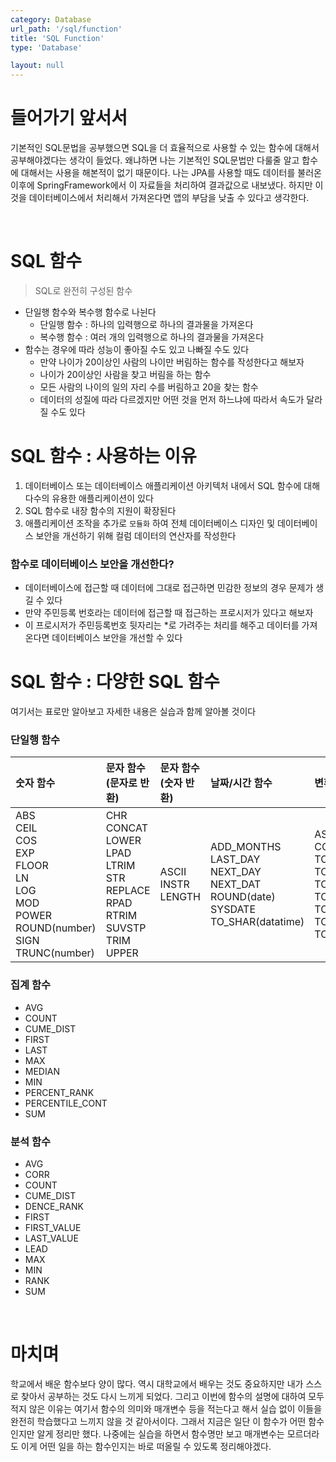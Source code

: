 ```yaml
---
category: Database
url_path: '/sql/function'
title: 'SQL Function'
type: 'Database'

layout: null
---
```


# 들어가기 앞서서

기본적인 SQL문법을 공부했으면 SQL을 더 효율적으로 사용할 수 있는 함수에 대해서 공부해야겠다는 생각이 들었다.
왜냐하면 나는 기본적인 SQL문법만 다룰줄 알고 합수에 대해서는 사용을 해본적이 없기 때문이다. 나는 JPA를 사용할 때도 데이터를 불러온 이후에
SpringFramework에서 이 자료들을 처리하여 결과값으로 내보냈다. 하지만 이것을 데이터베이스에서 처리해서 가져온다면 앱의 부담을 낮출 수 있다고 생각한다.

<br>

# SQL 함수

> SQL로 완전히 구성된 함수

* 단일행 함수와 복수행 함수로 나뉜다
    * 단일행 함수 : 하나의 입력행으로 하나의 결과물을 가져온다
    * 복수행 함수 : 여러 개의 입력행으로 하나의 결과물을 가져온다
* 함수는 경우에 따라 성능이 좋아질 수도 있고 나빠질 수도 있다
    * 만약 나이가 20이상인 사람의 나이만 버림하는 함수를 작성한다고 해보자
    * 나이가 20이상인 사람을 찾고 버림을 하는 함수
    * 모든 사람의 나이의 일의 자리 수를 버림하고 20을 찾는 함수
    * 데이터의 성질에 따라 다르겠지만 어떤 것을 먼저 하느냐에 따라서 속도가 달라질 수도 있다

# SQL 함수 : 사용하는 이유

1. 데이터베이스 또는 데이터베이스 애플리케이션 아키텍처 내에서 SQL 함수에 대해 다수의 유용한 애플리케이션이 있다
2. SQL 함수로 내장 함수의 지원이 확장된다
3. 애플리케이션 조작을 추가로 `모듈화` 하여 전체 데이터베이스 디자인 및 데이터베이스 보안을 개선하기 위해 컬럼 데이터의 연산자를 작성한다

### 함수로 데이터베이스 보안을 개선한다?

* 데이터베이스에 접근할 때 데이터에 그대로 접근하면 민감한 정보의 경우 문제가 생길 수 있다
* 만약 주민등록 번호라는 데이터에 접근할 때 접근하는 프로시저가 있다고 해보자
* 이 프로시저가 주민등록번호 뒷자리는 *로 가려주는 처리를 해주고 데이터를 가져온다면 데이터베이스 보안을 개선할 수 있다

# SQL 함수 : 다양한 SQL 함수
여기서는 표로만 알아보고 자세한 내용은 실습과 함께 알아볼 것이다
### 단일행 함수
| 숫자 함수                                                                                                                | 문자 함수(문자로 반환)                                                                                                    | 문자 함수(숫자 반환)               | 날짜/시간 함수                                                                                            | 변환 함수                                                                                                                                                    | 인코딩과 디코딩                  | NULL 관련 함수                  |
|:---------------------------------------------------------------------------------------------------------------------|:-----------------------------------------------------------------------------------------------------------------|:---------------------------|:----------------------------------------------------------------------------------------------------|:---------------------------------------------------------------------------------------------------------------------------------------------------------|:--------------------------|:----------------------------|
| ABS<br/>CEIL<br/>COS<br/>EXP<br/>FLOOR<br/>LN<br/>LOG<br/>MOD<br/>POWER<br/>ROUND(number)<br/>SIGN<br/>TRUNC(number) | CHR<br/>CONCAT<br/>LOWER<br/>LPAD<br/>LTRIM<br/>STR<br/>REPLACE<br/>RPAD<br/>RTRIM<br/>SUVSTP<br/>TRIM<br/>UPPER | ASCII<br/>INSTR<br/>LENGTH | ADD_MONTHS<br/>LAST_DAY<br/>NEXT_DAY<br/>NEXT_DAT<br/>ROUND(date)<br/>SYSDATE<br/>TO_SHAR(datatime) | ASCIISTR<br/>CONVSER<br/>TO_BINARY_DOUBLE<br/>TO_BINARY_FLOAT<br/>TO_CHAR(character)<br/>TO_SHAR(datatime)<br/>TO_CHAR(number)<br/>TO_DATE<br/>TO_NUMBER | DECODE<br/>DUMP<br/>VSIZE | COALESCE<br/>NULLIF<br/>NVL |

### 집계 함수
* AVG
* COUNT
* CUME_DIST
* FIRST
* LAST
* MAX
* MEDIAN
* MIN
* PERCENT_RANK
* PERCENTILE_CONT
* SUM

### 분석 함수
* AVG
* CORR
* COUNT
* CUME_DIST
* DENCE_RANK
* FIRST
* FIRST_VALUE
* LAST_VALUE
* LEAD
* MAX
* MIN
* RANK
* SUM


<br>

# 마치며
학교에서 배운 함수보다 양이 많다. 역시 대학교에서 배우는 것도 중요하지만 내가 스스로 찾아서 공부하는 것도 다시 느끼게 되었다.
그리고 이번에 함수의 설명에 대하여 모두 적지 않은 이유는 여기서 함수의 의미와 매개변수 등을 적는다고 해서 실습 없이 이들을 완전히 학습했다고 느끼지 않을 것 같아서이다.
그래서 지금은 일단 이 함수가 어떤 함수인지만 알게 정리만 했다. 나중에는 실습을 하면서 함수명만 보고 매개변수는 모르더라도 이게 어떤 일을 하는 함수인지는 바로 떠올릴 수 있도록 정리해야겠다.


